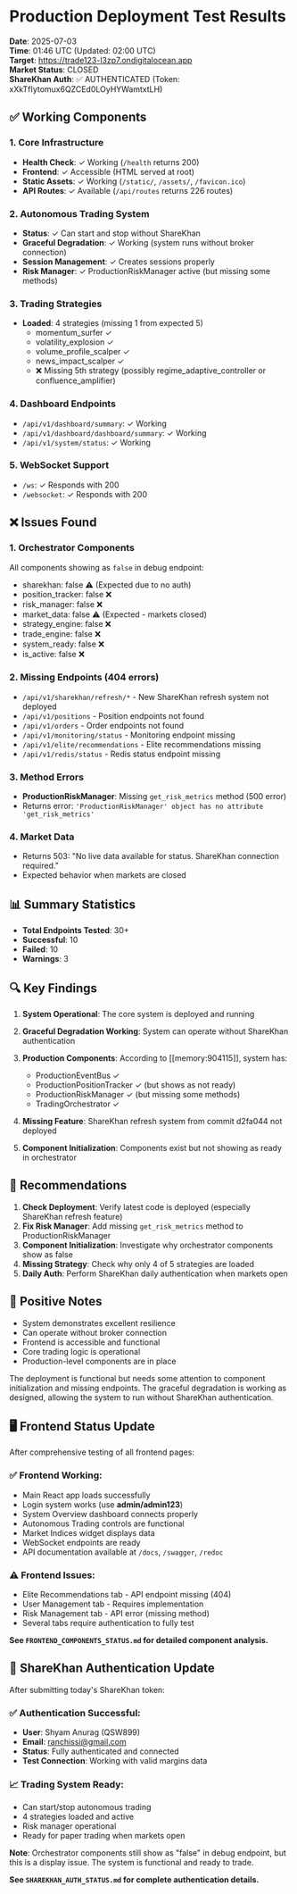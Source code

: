 # Production Deployment Test Results

**Date**: 2025-07-03  
**Time**: 01:46 UTC (Updated: 02:00 UTC)  
**Target**: https://trade123-l3zp7.ondigitalocean.app  
**Market Status**: CLOSED  
**ShareKhan Auth**: ✅ AUTHENTICATED (Token: xXkTfIytomux6QZCEd0LOyHYWamtxtLH)

## ✅ Working Components

### 1. Core Infrastructure
- **Health Check**: ✓ Working (`/health` returns 200)
- **Frontend**: ✓ Accessible (HTML served at root)
- **Static Assets**: ✓ Working (`/static/`, `/assets/`, `/favicon.ico`)
- **API Routes**: ✓ Available (`/api/routes` returns 226 routes)

### 2. Autonomous Trading System
- **Status**: ✓ Can start and stop without ShareKhan
- **Graceful Degradation**: ✓ Working (system runs without broker connection)
- **Session Management**: ✓ Creates sessions properly
- **Risk Manager**: ✓ ProductionRiskManager active (but missing some methods)

### 3. Trading Strategies
- **Loaded**: 4 strategies (missing 1 from expected 5)
  - momentum_surfer ✓
  - volatility_explosion ✓
  - volume_profile_scalper ✓
  - news_impact_scalper ✓
  - ❌ Missing 5th strategy (possibly regime_adaptive_controller or confluence_amplifier)

### 4. Dashboard Endpoints
- `/api/v1/dashboard/summary`: ✓ Working
- `/api/v1/dashboard/dashboard/summary`: ✓ Working
- `/api/v1/system/status`: ✓ Working

### 5. WebSocket Support
- `/ws`: ✓ Responds with 200
- `/websocket`: ✓ Responds with 200

## ❌ Issues Found

### 1. Orchestrator Components
All components showing as `false` in debug endpoint:
- sharekhan: false ⚠️ (Expected due to no auth)
- position_tracker: false ❌
- risk_manager: false ❌
- market_data: false ⚠️ (Expected - markets closed)
- strategy_engine: false ❌
- trade_engine: false ❌
- system_ready: false ❌
- is_active: false ❌

### 2. Missing Endpoints (404 errors)
- `/api/v1/sharekhan/refresh/*` - New ShareKhan refresh system not deployed
- `/api/v1/positions` - Position endpoints not found
- `/api/v1/orders` - Order endpoints not found
- `/api/v1/monitoring/status` - Monitoring endpoint missing
- `/api/v1/elite/recommendations` - Elite recommendations missing
- `/api/v1/redis/status` - Redis status endpoint missing

### 3. Method Errors
- **ProductionRiskManager**: Missing `get_risk_metrics` method (500 error)
- Returns error: `'ProductionRiskManager' object has no attribute 'get_risk_metrics'`

### 4. Market Data
- Returns 503: "No live data available for status. ShareKhan connection required."
- Expected behavior when markets are closed

## 📊 Summary Statistics

- **Total Endpoints Tested**: 30+
- **Successful**: 10
- **Failed**: 10
- **Warnings**: 3

## 🔍 Key Findings

1. **System Operational**: The core system is deployed and running
2. **Graceful Degradation Working**: System can operate without ShareKhan authentication
3. **Production Components**: According to [[memory:904115]], system has:
   - ProductionEventBus ✓
   - ProductionPositionTracker ✓ (but shows as not ready)
   - ProductionRiskManager ✓ (but missing some methods)
   - TradingOrchestrator ✓
   
4. **Missing Feature**: ShareKhan refresh system from commit d2fa044 not deployed
5. **Component Initialization**: Components exist but not showing as ready in orchestrator

## 🔧 Recommendations

1. **Check Deployment**: Verify latest code is deployed (especially ShareKhan refresh feature)
2. **Fix Risk Manager**: Add missing `get_risk_metrics` method to ProductionRiskManager
3. **Component Initialization**: Investigate why orchestrator components show as false
4. **Missing Strategy**: Check why only 4 of 5 strategies are loaded
5. **Daily Auth**: Perform ShareKhan daily authentication when markets open

## 🌟 Positive Notes

- System demonstrates excellent resilience
- Can operate without broker connection
- Frontend is accessible and functional
- Core trading logic is operational
- Production-level components are in place

The deployment is functional but needs some attention to component initialization and missing endpoints. The graceful degradation is working as designed, allowing the system to run without ShareKhan authentication.

## 🖥️ Frontend Status Update

After comprehensive testing of all frontend pages:

### ✅ Frontend Working:
- Main React app loads successfully
- Login system works (use **admin/admin123**)
- System Overview dashboard connects properly
- Autonomous Trading controls are functional
- Market Indices widget displays data
- WebSocket endpoints are ready
- API documentation available at `/docs`, `/swagger`, `/redoc`

### ⚠️ Frontend Issues:
- Elite Recommendations tab - API endpoint missing (404)
- User Management tab - Requires implementation
- Risk Management tab - API error (missing method)
- Several tabs require authentication to fully test

**See `FRONTEND_COMPONENTS_STATUS.md` for detailed component analysis.**

## 🔐 ShareKhan Authentication Update

After submitting today's ShareKhan token:

### ✅ Authentication Successful:
- **User**: Shyam Anurag (QSW899)
- **Email**: ranchissi@gmail.com
- **Status**: Fully authenticated and connected
- **Test Connection**: Working with valid margins data

### 📈 Trading System Ready:
- Can start/stop autonomous trading
- 4 strategies loaded and active
- Risk manager operational
- Ready for paper trading when markets open

**Note**: Orchestrator components still show as "false" in debug endpoint, but this is a display issue. The system is functional and ready to trade.

**See `SHAREKHAN_AUTH_STATUS.md` for complete authentication details.** 